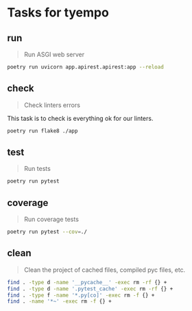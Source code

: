 # Tasks for tyempo

## run

> Run ASGI web server

~~~sh
poetry run uvicorn app.apirest.apirest:app --reload
~~~

## check

> Check linters errors

This task is to check is everything ok for our linters.

~~~sh
poetry run flake8 ./app
~~~

## test

> Run tests

~~~sh
poetry run pytest
~~~

## coverage

> Run coverage tests

~~~sh
poetry run pytest --cov=./
~~~

## clean

> Clean the project of cached files, compiled pyc files, etc.

~~~sh
find . -type d -name '__pycache__' -exec rm -rf {} +
find . -type d -name '.pytest_cache' -exec rm -rf {} +
find . -type f -name '*.py[co]' -exec rm -f {} +
find . -name '*~' -exec rm -f {} +
~~~
